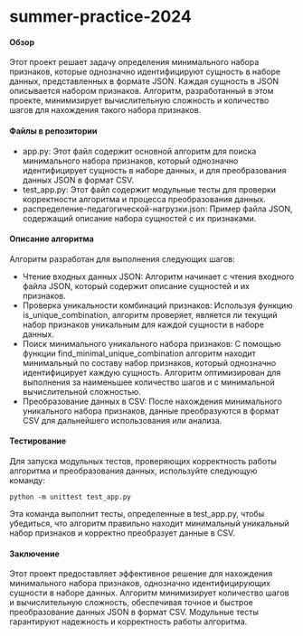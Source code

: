 # summer-practice-2024

#### Обзор
Этот проект решает задачу определения минимального набора признаков, которые однозначно идентифицируют сущность в наборе данных, представленных в формате JSON. Каждая сущность в JSON описывается набором признаков. Алгоритм, разработанный в этом проекте, минимизирует вычислительную сложность и количество шагов для нахождения такого набора признаков.

#### Файлы в репозитории
- app.py: Этот файл содержит основной алгоритм для поиска минимального набора признаков, который однозначно идентифицирует сущность в наборе данных, и для преобразования данных JSON в формат CSV.
- test_app.py: Этот файл содержит модульные тесты для проверки корректности алгоритма и процесса преобразования данных.
- распределение-педагогической-нагрузки.json: Пример файла JSON, содержащий описание набора сущностей с их признаками.

#### Описание алгоритма
Алгоритм разработан для выполнения следующих шагов:
- Чтение входных данных JSON: Алгоритм начинает с чтения входного файла JSON, который содержит описание сущностей и их признаков.
- Проверка уникальности комбинаций признаков: Используя функцию is_unique_combination, алгоритм проверяет, является ли текущий набор признаков уникальным для каждой сущности в наборе данных.
- Поиск минимального уникального набора признаков: С помощью функции find_minimal_unique_combination алгоритм находит минимальный по составу набор признаков, который однозначно идентифицирует каждую сущность. Алгоритм оптимизирован для выполнения за наименьшее количество шагов и с минимальной вычислительной сложностью.
- Преобразование данных в CSV: После нахождения минимального уникального набора признаков, данные преобразуются в формат CSV для дальнейшего использования или анализа.

#### Тестирование
Для запуска модульных тестов, проверяющих корректность работы алгоритма и преобразования данных, используйте следующую команду:

`python -m unittest test_app.py`

Эта команда выполнит тесты, определенные в test_app.py, чтобы убедиться, что алгоритм правильно находит минимальный уникальный набор признаков и корректно преобразует данные в CSV.

#### Заключение
Этот проект предоставляет эффективное решение для нахождения минимального набора признаков, однозначно идентифицирующих сущности в наборе данных. Алгоритм минимизирует количество шагов и вычислительную сложность, обеспечивая точное и быстрое преобразование данных JSON в формат CSV. Модульные тесты гарантируют надежность и корректность работы алгоритма.
